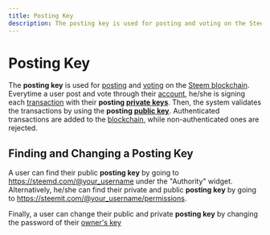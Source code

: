 ```yaml
---
title: Posting Key
description: The posting key is used for posting and voting on the Steem blockchain.  Everytime a user post and vote through their account, he/she is signing each transaction with their posting keys.
---
```

# Posting Key

The **posting key** is used for [posting](/glossary/posting.md) and [voting](/glossary/voting.me) on the [Steem blockchain](/glossary/steem-blockchain.md).  Everytime a user post and vote through their [account](/glossary/account.md), he/she is signing each [transaction](/glossary/transaction.md) with their **posting [private keys](/glossary/private-key.md)**. Then, the system validates the transactions by using the **posting [public key](/glossary/public-key.md)**. Authenticated transactions are added to the [blockchain](/glossary/blockchain.md), while non-authenticated ones are rejected.

## Finding and Changing a Posting Key

A user can find their public **posting key** by going to https://steemd.com/@your_username under the "Authority" widget. Alternatively, he/she can find their private and public **posting key** by going to https://steemit.com/@your_username/permissions. 

Finally, a user can change their public and private **posting key** by changing the password of their [owner's key](/glossary/owner-key.md)